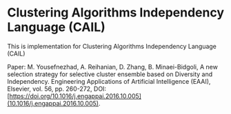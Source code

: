 # Clustering Algorithms Independency Language (CAIL)

This is implementation for Clustering Algorithms Independency Language (CAIL)

Paper: M. Yousefnezhad, A. Reihanian, D. Zhang, B. Minaei-Bidgoli, A new selection strategy for selective cluster ensemble based on Diversity and Independency. Engineering Applications of Artificial Intelligence (EAAI), Elsevier, vol. 56, pp. 260-272, DOI: [https://doi.org/10.1016/j.engappai.2016.10.005](10.1016/j.engappai.2016.10.005).

